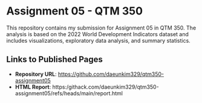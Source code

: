 # Assignment 05 - QTM 350

This repository contains my submission for Assignment 05 in QTM 350. The analysis is based on the 2022 World Development Indicators dataset and includes visualizations, exploratory data analysis, and summary statistics.

## Links to Published Pages

- **Repository URL**: https://github.com/daeunkim329/qtm350-assignment05
- **HTML Report**: https:/githack.com/daeunkim329/qtm350-assignment05/refs/heads/main/report.html
